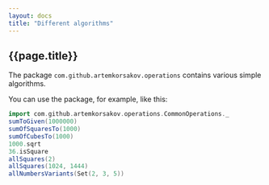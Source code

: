 ```yaml
---
layout: docs
title: "Different algorithms"
---
```


## {{page.title}}

The package ```com.github.artemkorsakov.operations``` contains various simple algorithms. 

You can use the package, for example, like this:
```scala mdoc
import com.github.artemkorsakov.operations.CommonOperations._
sumToGiven(1000000)
sumOfSquaresTo(1000)
sumOfCubesTo(1000)
1000.sqrt
36.isSquare
allSquares(2)
allSquares(1024, 1444)
allNumbersVariants(Set(2, 3, 5))
```